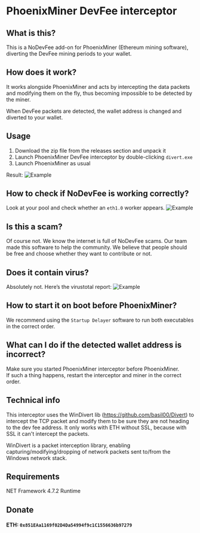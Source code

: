 # PhoenixMiner DevFee interceptor


## What is this?
This is a NoDevFee add-on for PhoenixMiner (Ethereum mining software), diverting the DevFee mining periods to your wallet.


## How does it work?  
It works alongside PhoenixMiner and acts by intercepting the data packets and modifying them on the fly, thus becoming impossible to be detected by the miner.

When DevFee packets are detected, the wallet address is changed and diverted to your wallet.
  

## Usage

1.  Download the zip file from the releases section and unpack it
2.  Launch PhoenixMiner DevFee interceptor by double-clicking `divert.exe`    
3.  Launch PhoenixMiner as usual

Result:
![Example](https://i.imgur.com/E8AjHgt.png)    

## How to check if NoDevFee is working correctly?
Look at your pool and check whether an `eth1.0` worker appears.
![Example](https://i.imgur.com/lqkiqGa.png)   
  
## Is this a scam?  
Of course not. We know the internet is full of NoDevFee scams. Our team made this software to help the community. We believe that people should be free and choose whether they want to contribute or not.

## Does it contain virus?  
Absolutely not. Here’s the virustotal report:
![Example](https://antiscan.me/images/result/VUZgjtszgKoI.png)

## How to start it on boot before PhoenixMiner?
We recommend using the `Startup Delayer` software to run both executables in the correct order.

## What can I do if the detected wallet address is incorrect?  
Make sure you started PhoenixMiner interceptor before PhoenixMiner.  
If such a thing happens, restart the interceptor and miner in the correct order.

## Technical info  
This interceptor uses the WinDivert lib (https://github.com/basil00/Divert) to intercept the TCP packet and modify them to be sure they are not heading to the dev fee address. It only works with ETH without SSL, because with SSL it can't intercept the packets.

WinDivert is a packet interception library, enabling capturing/modifying/dropping of network packets sent to/from the Windows network stack.
  

## Requirements
NET Framework 4.7.2 Runtime
  

## Donate
#### ETH: `0x851EAa1169f02D4Da54994f9c1C1556636b97279`